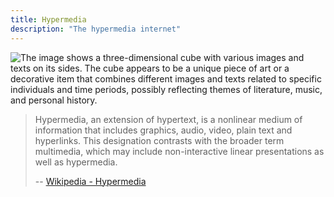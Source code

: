 ```yaml
---
title: Hypermedia
description: "The hypermedia internet"
---
```


<img src="/static/imgs/PronovostAndré.jpg" alt="The image shows a three-dimensional cube with various images and texts on its sides. The cube appears to be a unique piece of art or a decorative item that combines different images and texts related to specific individuals and time periods, possibly reflecting themes of literature, music, and personal history." srcset="">

> Hypermedia, an extension of hypertext, is a nonlinear medium of information that includes graphics, audio, video, plain text and hyperlinks. This designation contrasts with the broader term multimedia, which may include non-interactive linear presentations as well as hypermedia.
>
> -- [Wikipedia - Hypermedia](https://en.wikipedia.org/wiki/Hypermedia)

